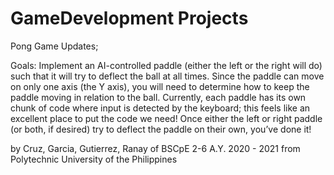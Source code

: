 # GameDevelopment Projects
Pong Game Updates;

Goals:
Implement an AI-controlled paddle (either the left or the right will do) such that it will try to deflect the ball at all times. Since the paddle can move on only one axis (the Y axis), you will need to determine how to keep the paddle moving in relation to the ball. Currently, each paddle has its own chunk of code where input is detected by the keyboard; this feels like an excellent place to put the code we need! Once either the left or right paddle (or both, if desired) try to deflect the paddle on their own, you’ve done it!

by Cruz, Garcia, Gutierrez, Ranay of BSCpE 2-6 A.Y. 2020 - 2021 from Polytechnic University of the Philippines 
